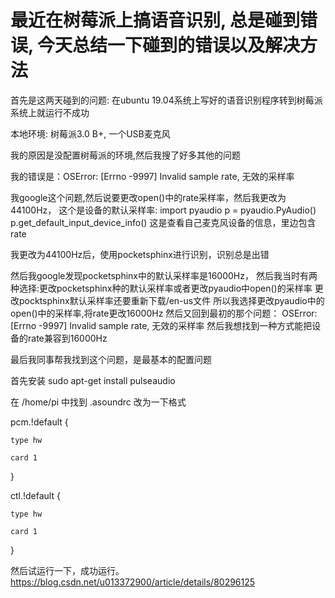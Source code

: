 # 最近在树莓派上搞语音识别, 总是碰到错误, 今天总结一下碰到的错误以及解决方法

首先是这两天碰到的问题:
在ubuntu 19.04系统上写好的语音识别程序转到树莓派系统上就运行不成功

本地环境: 树莓派3.0 B+, 一个USB麦克风

我的原因是没配置树莓派的环境,然后我搜了好多其他的问题

我的错误是：OSError: [Errno -9997] Invalid sample rate, 无效的采样率

我google这个问题,然后说要更改open()中的rate采样率，然后我更改为44100Hz，
这个是设备的默认采样率: 
import pyaudio
p = pyaudio.PyAudio()
p.get_default_input_device_info()
这是查看自己麦克风设备的信息，里边包含rate

我更改为44100Hz后，使用pocketsphinx进行识别，识别总是出错

然后我google发现pocketsphinx中的默认采样率是16000Hz，
然后我当时有两种选择:更改pocketsphinx种的默认采样率或者更改pyaudio中open()的采样率
更改pocktsphinx默认采样率还要重新下载/en-us文件
所以我选择更改pyaudio中的open()中的采样率,将rate更改16000Hz
然后又回到最初的那个问题：
OSError: [Errno -9997] Invalid sample rate, 无效的采样率
然后我想找到一种方式能把设备的rate兼容到16000Hz

最后我同事帮我找到这个问题，是最基本的配置问题

首先安装 sudo apt-get install pulseaudio

在 /home/pi 中找到 .asoundrc 改为一下格式

pcm.!default {

    type hw
    
    card 1
    
}

ctl.!default {

    type hw
    
    card 1
    
}

然后试运行一下，成功运行。
https://blog.csdn.net/u013372900/article/details/80296125